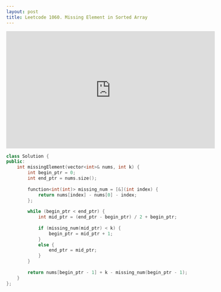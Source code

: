 ```yaml
---
layout: post
title: Leetcode 1060. Missing Element in Sorted Array
---
```

<iframe width="560" height="315" src="https://www.youtube.com/embed/5jDpjERnUGY" frameborder="0" allow="autoplay; encrypted-media" allowfullscreen></iframe>

```cpp
class Solution {
public:
    int missingElement(vector<int>& nums, int k) {
        int begin_ptr = 0;
        int end_ptr = nums.size();
        
        function<int(int)> missing_num = [&](int index) {
            return nums[index] - nums[0] - index;
        };
        
        while (begin_ptr < end_ptr) {
            int mid_ptr = (end_ptr - begin_ptr) / 2 + begin_ptr;
            
            if (missing_num(mid_ptr) < k) {
                begin_ptr = mid_ptr + 1;
            }
            else {
                end_ptr = mid_ptr;
            }
        }
        
        return nums[begin_ptr - 1] + k - missing_num(begin_ptr - 1);
    }
};
```
